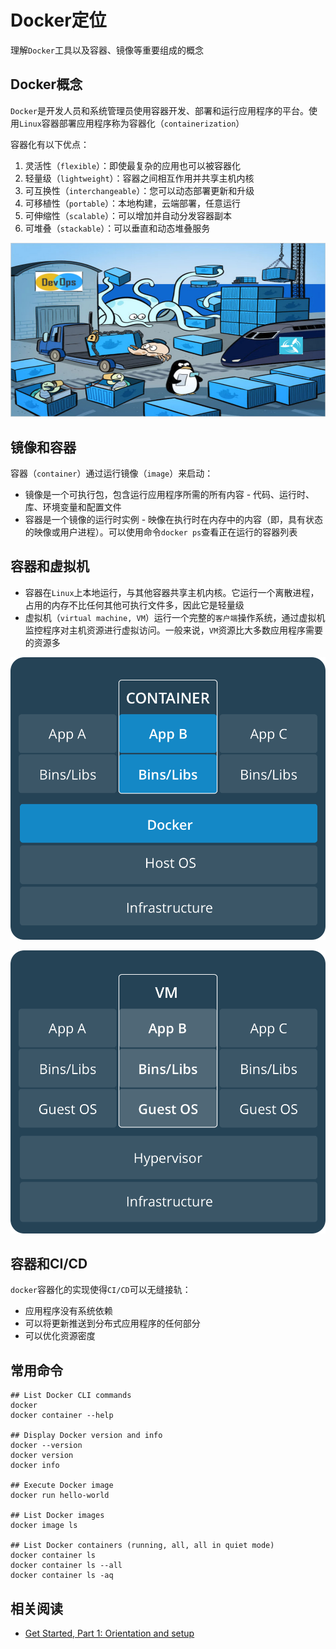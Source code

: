 
# Docker定位

理解`Docker`工具以及容器、镜像等重要组成的概念

## Docker概念

`Docker`是开发人员和系统管理员使用容器开发、部署和运行应用程序的平台。使用`Linux`容器部署应用程序称为容器化（`containerization`）

容器化有以下优点：

1. 灵活性（`flexible`）：即使最复杂的应用也可以被容器化
2. 轻量级（`lightweight`）：容器之间相互作用并共享主机内核
3. 可互换性（`interchangeable`）：您可以动态部署更新和升级
4. 可移植性（`portable`）：本地构建，云端部署，任意运行
5. 可伸缩性（`scalable`）：可以增加并自动分发容器副本
6. 可堆叠（`stackable`）：可以垂直和动态堆叠服务

![](./imgs/laurel-docker-containers.png)

## 镜像和容器

容器（`container`）通过运行镜像（`image`）来启动：

* 镜像是一个可执行包，包含运行应用程序所需的所有内容 - 代码、运行时、库、环境变量和配置文件
* 容器是一个镜像的运行时实例 - 映像在执行时在内存中的内容（即，具有状态的映像或用户进程）。可以使用命令`docker ps`查看正在运行的容器列表

## 容器和虚拟机

* 容器在`Linux`上本地运行，与其他容器共享主机内核。它运行一个离散进程，占用的内存不比任何其他可执行文件多，因此它是轻量级
* 虚拟机（`virtual machine, VM`）运行一个完整的`客户端`操作系统，通过虚拟机监控程序对主机资源进行虚拟访问。一般来说，`VM`资源比大多数应用程序需要的资源多

![](./imgs/Container@2x.png)

![](./imgs/VM@2x.png)

## 容器和CI/CD

`docker`容器化的实现使得`CI/CD`可以无缝接轨：

* 应用程序没有系统依赖
* 可以将更新推送到分布式应用程序的任何部分
* 可以优化资源密度

## 常用命令

```
## List Docker CLI commands
docker
docker container --help

## Display Docker version and info
docker --version
docker version
docker info

## Execute Docker image
docker run hello-world

## List Docker images
docker image ls

## List Docker containers (running, all, all in quiet mode)
docker container ls
docker container ls --all
docker container ls -aq
```

## 相关阅读

* [Get Started, Part 1: Orientation and setup](https://docs.docker.com/get-started/)